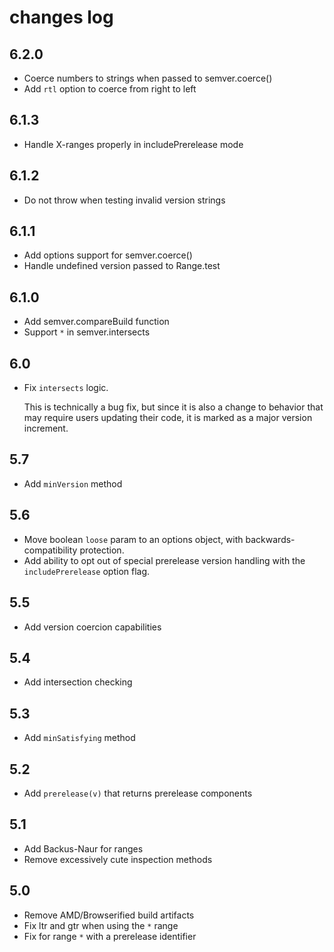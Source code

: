 # changes log

## 6.2.0

- Coerce numbers to strings when passed to semver.coerce()
- Add `rtl` option to coerce from right to left

## 6.1.3

- Handle X-ranges properly in includePrerelease mode

## 6.1.2

- Do not throw when testing invalid version strings

## 6.1.1

- Add options support for semver.coerce()
- Handle undefined version passed to Range.test

## 6.1.0

- Add semver.compareBuild function
- Support `*` in semver.intersects

## 6.0

- Fix `intersects` logic.

  This is technically a bug fix, but since it is also a change to behavior that
  may require users updating their code, it is marked as a major version
  increment.

## 5.7

- Add `minVersion` method

## 5.6

- Move boolean `loose` param to an options object, with backwards-compatibility
  protection.
- Add ability to opt out of special prerelease version handling with the
  `includePrerelease` option flag.

## 5.5

- Add version coercion capabilities

## 5.4

- Add intersection checking

## 5.3

- Add `minSatisfying` method

## 5.2

- Add `prerelease(v)` that returns prerelease components

## 5.1

- Add Backus-Naur for ranges
- Remove excessively cute inspection methods

## 5.0

- Remove AMD/Browserified build artifacts
- Fix ltr and gtr when using the `*` range
- Fix for range `*` with a prerelease identifier
